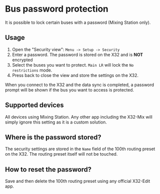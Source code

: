 # Bus password protection

It is possible to lock certain buses with a password (Mixing Station only).

## Usage

1. Open the "Security view": `Menu -> Setup -> Security`
2. Enter a password. The password is stored on the X32 and is **NOT** encrypted
3. Select the buses you want to protect. `Main LR` will lock the `No restrictions` mode.
4. Press back to close the view and store the settings on the X32.

When you connect to the X32 and the data sync is completed, a password prompt will be shown if the bus you want to
access is protected.

## Supported devices

All devices using Mixing Station. Any other app including the X32-Mix will simply ignore this setting as it is a custom
solution.

## Where is the password stored?

The security settings are stored in the `Name` field of the 100th routing preset on the X32. The routing preset itself
will not be touched.

## How to reset the password?

Save and then delete the 100th routing preset using any official X32-Edit app.